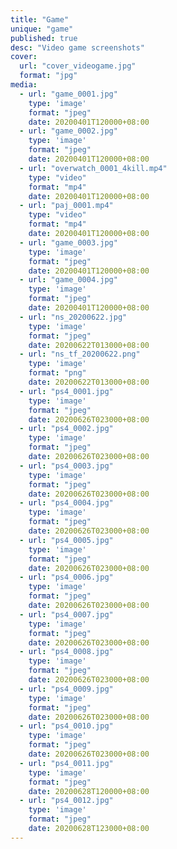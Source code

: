 ```yaml
---
title: "Game"
unique: "game"
published: true
desc: "Video game screenshots"
cover:
  url: "cover_videogame.jpg"
  format: "jpg"
media:
  - url: "game_0001.jpg"
    type: 'image'
    format: "jpeg"
    date: 20200401T120000+08:00
  - url: "game_0002.jpg"
    type: 'image'
    format: "jpeg"
    date: 20200401T120000+08:00
  - url: "overwatch_0001_4kill.mp4"
    type: "video"
    format: "mp4"
    date: 20200401T120000+08:00
  - url: "paj_0001.mp4"
    type: "video"
    format: "mp4"
    date: 20200401T120000+08:00
  - url: "game_0003.jpg"
    type: 'image'
    format: "jpeg"
    date: 20200401T120000+08:00
  - url: "game_0004.jpg"
    type: 'image'
    format: "jpeg"
    date: 20200401T120000+08:00
  - url: "ns_20200622.jpg"
    type: 'image'
    format: "jpeg"
    date: 20200622T013000+08:00
  - url: "ns_tf_20200622.png"
    type: 'image'
    format: "png"
    date: 20200622T013000+08:00
  - url: "ps4_0001.jpg"
    type: 'image'
    format: "jpeg"
    date: 20200626T023000+08:00
  - url: "ps4_0002.jpg"
    type: 'image'
    format: "jpeg"
    date: 20200626T023000+08:00
  - url: "ps4_0003.jpg"
    type: 'image'
    format: "jpeg"
    date: 20200626T023000+08:00
  - url: "ps4_0004.jpg"
    type: 'image'
    format: "jpeg"
    date: 20200626T023000+08:00
  - url: "ps4_0005.jpg"
    type: 'image'
    format: "jpeg"
    date: 20200626T023000+08:00
  - url: "ps4_0006.jpg"
    type: 'image'
    format: "jpeg"
    date: 20200626T023000+08:00
  - url: "ps4_0007.jpg"
    type: 'image'
    format: "jpeg"
    date: 20200626T023000+08:00
  - url: "ps4_0008.jpg"
    type: 'image'
    format: "jpeg"
    date: 20200626T023000+08:00
  - url: "ps4_0009.jpg"
    type: 'image'
    format: "jpeg"
    date: 20200626T023000+08:00
  - url: "ps4_0010.jpg"
    type: 'image'
    format: "jpeg"
    date: 20200626T023000+08:00
  - url: "ps4_0011.jpg"
    type: 'image'
    format: "jpeg"
    date: 20200628T120000+08:00
  - url: "ps4_0012.jpg"
    type: 'image'
    format: "jpeg"
    date: 20200628T123000+08:00
---
```

